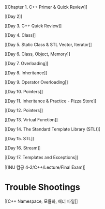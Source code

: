 [[Chapter 1. C++ Primer & Quick Review]]

[[Day 2]]

[[Day 3. C++ Quick Review]]

[[Day 4. Class]]

[[Day 5. Static Class & STL Vector, Iterator]]

[[Day 6. Class, Object, Memory]]

[[Day 7. Overloading]]

[[Day 8. Inheritance]]

[[Day 9. Operator Overloading]]

[[Day 10. Pointers]]

[[Day 11. Inheritance & Practice - Pizza Store]]

[[Day 12.  Pointers]]

[[Day 13. Virtual Function]]

[[Day 14. The Standard Template Library (STL)]]

[[Day 15. STL]]

[[Day 16. Stream]]

[[Day 17. Templates and Exceptions]]

[[INU 컴공 4-2/C++/Lecture/Final Exam]]





# Trouble Shootings

[[C++ Namespace, 모듈화, 헤더 파일]]
